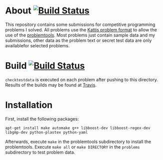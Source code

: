 # About [![Build Status](https://travis-ci.org/stoman/competitive-programming.svg)](https://travis-ci.org/stoman/competitive-programming)

This repository contains some submissions for competitive programming problems I solved. All problems use the [Kattis problem format](http://www.problemarchive.org/wiki/index.php/Problem_Format) to allow the use of the [problemtools](https://github.com/Kattis/problemtools). Most problems just contain sample data and my submissions, other data as the problem text or secret test data are only availablefor selected problems.

# Build [![Build Status](https://travis-ci.org/stoman/competitive-programming.svg)](https://travis-ci.org/stoman/competitive-programming)

`checktestdata` is executed on each problem after pushing to this directory. Results of the builds may be found at [Travis](https://travis-ci.org/stoman/competitive-programming).

# Installation

First, install the following packages:

```
apt-get install make automake g++ libboost-dev libboost-regex-dev libgmp-dev python-plastex python-yaml
```

Afterwards, execute `make` in the problemtools subdirectory to install the problemtools. Execute `make all` or `make DIRECTORY` in the `problems` subdirectory to test problem data.
